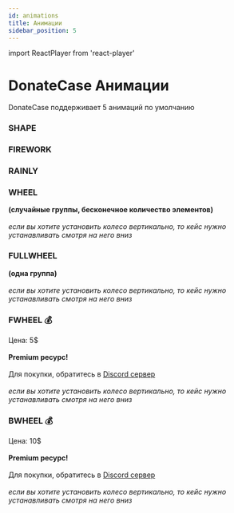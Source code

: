 ```yaml
---
id: animations
title: Анимации
sidebar_position: 5
---
```

import ReactPlayer from 'react-player'


# DonateCase Анимации
DonateCase поддерживает 5 анимаций по умолчанию

### SHAPE
<ReactPlayer loop="true" controls url='https://jodexindustries.xyz/assets/videos/shape.mkv' />

### FIREWORK
<ReactPlayer loop="true" controls url='https://jodexindustries.xyz/assets/videos/firework.mkv' />

### RAINLY
<ReactPlayer loop="true" controls url='https://jodexindustries.xyz/assets/videos/rainly.mkv' />

### WHEEL
**(случайные группы, бесконечное количество элементов)** <br></br>
_если вы хотите установить колесо вертикально, то кейс нужно устанавливать смотря на него вниз_
<ReactPlayer loop="true" controls url='https://jodexindustries.xyz/assets/videos/wheel.mkv' />

### FULLWHEEL 
**(одна группа)** <br></br>
_если вы хотите установить колесо вертикально, то кейс нужно устанавливать смотря на него вниз_
<ReactPlayer loop="true" controls url='https://jodexindustries.xyz/assets/videos/fullwheel.mkv' />

### FWHEEL 💰
Цена: 5$ <br></br>
**Premium ресурс!** <br></br>
Для покупки, обратитесь в [Discord сервер](https://discord.gg/a65jVPK9vM) <br></br>
_если вы хотите установить колесо вертикально, то кейс нужно устанавливать смотря на него вниз_

<ReactPlayer loop="true" controls url='https://jodexindustries.xyz/assets/videos/fwheel.mkv' />

### BWHEEL 💰
Цена: 10$ <br></br>
**Premium ресурс!** <br></br>
Для покупки, обратитесь в [Discord сервер](https://discord.gg/a65jVPK9vM) <br></br>
_если вы хотите установить колесо вертикально, то кейс нужно устанавливать смотря на него вниз_

<ReactPlayer loop="true" controls url='https://jodexindustries.xyz/assets/videos/bwheel.mp4' />